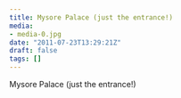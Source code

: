 ```yaml
---
title: Mysore Palace (just the entrance!)
media:
- media-0.jpg
date: "2011-07-23T13:29:21Z"
draft: false
tags: []
---
```

Mysore Palace \(just the entrance\!\)
